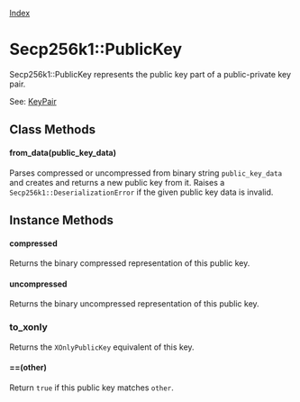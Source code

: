 [Index](index.md)

Secp256k1::PublicKey
====================

Secp256k1::PublicKey represents the public key part of a public-private key pair.

See: [KeyPair](key_pair.md)

Class Methods
-------------

#### from_data(public_key_data)

Parses compressed or uncompressed from binary string `public_key_data` and
creates and returns a new public key from it. Raises a `Secp256k1::DeserializationError`
if the given public key data is invalid.

Instance Methods
----------------

#### compressed

Returns the binary compressed representation of this public key.

#### uncompressed

Returns the binary uncompressed representation of this public key.

### to_xonly

Returns the `XOnlyPublicKey` equivalent of this key.

#### ==(other)

Return `true` if this public key matches `other`.

